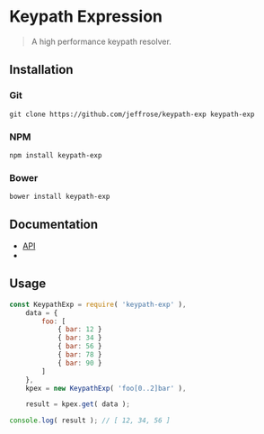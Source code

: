 # Keypath Expression

> A high performance keypath resolver.

## Installation

### Git

`git clone https://github.com/jeffrose/keypath-exp keypath-exp`

### NPM

`npm install keypath-exp`

### Bower

`bower install keypath-exp`

## Documentation

* [API](docs/API.md)
*

## Usage

```javascript
const KeypathExp = require( 'keypath-exp' ),
    data = {
        foo: [
            { bar: 12 }
            { bar: 34 }
            { bar: 56 }
            { bar: 78 }
            { bar: 90 }
        ]
    },
    kpex = new KeypathExp( 'foo[0..2]bar' ),

    result = kpex.get( data );

console.log( result ); // [ 12, 34, 56 ]
```